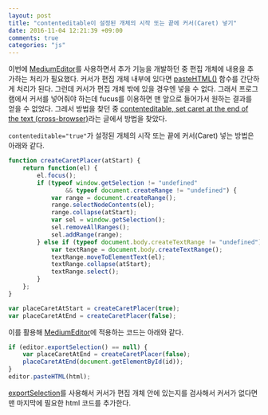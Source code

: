 ```yaml
---
layout: post
title: "contenteditable이 설정된 개체의 시작 또는 끝에 커서(Caret) 넣기"
date: 2016-11-04 12:21:39 +09:00
comments: true
categories: "js"
---
```


이번에 [MediumEditor](https://github.com/yabwe/medium-editor)를 사용하면서 추가 기능을 개발하던 중 편집 개체에 내용을 추가하는 처리가 필요했다. 커서가 편집 개체 내부에 있다면 [pasteHTML()](https://github.com/yabwe/medium-editor/blob/master/API.md#pastehtmlhtml-options) 함수를 간단하게 처리가 된다. 그런데 커서가 편집 개체 밖에 있을 경우엔 넣을 수 없다. 그래서 프로그램에서 커서를 넣어줘야 하는데 fucus를 이용하면 맨 앞으로 들어가서 원하는 결과를 얻을 수 없었다. 그레서 방법을 찾던 중 [contenteditable, set caret at the end of the text (cross-browser)](http://stackoverflow.com/a/4238971/6736772)라는 글에서 방법을 찾았다.

`contenteditable="true"`가 설정된 개체의 시작 또는 끝에 커서(Caret) 넣는 방법은 아래와 같다.

```javascript
function createCaretPlacer(atStart) {
    return function(el) {
        el.focus();
        if (typeof window.getSelection != "undefined"
                && typeof document.createRange != "undefined") {
            var range = document.createRange();
            range.selectNodeContents(el);
            range.collapse(atStart);
            var sel = window.getSelection();
            sel.removeAllRanges();
            sel.addRange(range);
        } else if (typeof document.body.createTextRange != "undefined") {
            var textRange = document.body.createTextRange();
            textRange.moveToElementText(el);
            textRange.collapse(atStart);
            textRange.select();
        }
    };
}

var placeCaretAtStart = createCaretPlacer(true);
var placeCaretAtEnd = createCaretPlacer(false);
```

이를 활용해 [MediumEditor](https://github.com/yabwe/medium-editor)에 적용하는 코드는 아래와 같다.

```javascript
if (editor.exportSelection() == null) {
	var placeCaretAtEnd = createCaretPlacer(false);
	placeCaretAtEnd(document.getElementById(id));
}
editor.pasteHTML(html);
```

[exportSelection](https://github.com/yabwe/medium-editor/blob/master/API.md#exportselection)를 사용해서 커서가 편집 개체 안에 있는지를 검사해서 커서가 없다면 맨 마지막에 필요한 html 코드를 추가한다.
